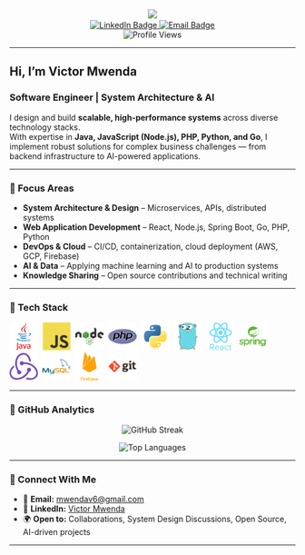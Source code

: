 <div id="header" align="center">
  <img src="https://media.giphy.com/media/M9gbBd9nbDrOTu1Mqx/giphy.gif" width="120"/>
</div>

<div id="badges" align="center">
  <a href="https://www.linkedin.com/in/victor-mwenda-5b2b1219a/">
    <img src="https://img.shields.io/badge/LinkedIn-0A66C2?style=for-the-badge&logo=linkedin&logoColor=white" alt="LinkedIn Badge"/>
  </a>
  <a href="mailto:mwendav6@gmail.com">
    <img src="https://img.shields.io/badge/Email-D14836?style=for-the-badge&logo=gmail&logoColor=white" alt="Email Badge"/>
  </a>
</div>

<div align="center">
  <img src="https://komarev.com/ghpvc/?username=vic-mwenda&style=flat-square&color=blue" alt="Profile Views"/>
</div>

---

## Hi, I’m Victor Mwenda  

### Software Engineer | System Architecture & AI  

I design and build **scalable, high-performance systems** across diverse technology stacks.  
With expertise in **Java, JavaScript (Node.js), PHP, Python, and Go**, I implement robust solutions for complex business challenges — from backend infrastructure to AI-powered applications.  

---

### 🔹 Focus Areas
- **System Architecture & Design** – Microservices, APIs, distributed systems  
- **Web Application Development** – React, Node.js, Spring Boot, Go, PHP, Python  
- **DevOps & Cloud** – CI/CD, containerization, cloud deployment (AWS, GCP, Firebase)  
- **AI & Data** – Applying machine learning and AI to production systems  
- **Knowledge Sharing** – Open source contributions and technical writing  

---

### 🔹 Tech Stack

<div>
  <img src="https://github.com/devicons/devicon/blob/master/icons/java/java-original-wordmark.svg" title="Java" alt="Java" width="50" height="50"/>&nbsp;
  <img src="https://github.com/devicons/devicon/blob/master/icons/javascript/javascript-original.svg" title="JavaScript" alt="JavaScript" width="50" height="50"/>&nbsp;
  <img src="https://github.com/devicons/devicon/blob/master/icons/nodejs/nodejs-original-wordmark.svg" title="Node.js" alt="Node.js" width="50" height="50"/>&nbsp;
  <img src="https://github.com/devicons/devicon/blob/master/icons/php/php-original.svg" title="PHP" alt="PHP" width="50" height="50"/>&nbsp;
  <img src="https://github.com/devicons/devicon/blob/master/icons/python/python-original.svg" title="Python" alt="Python" width="50" height="50"/>&nbsp;
  <img src="https://github.com/devicons/devicon/blob/master/icons/go/go-original.svg" title="Go" alt="Go" width="50" height="50"/>&nbsp;
  <img src="https://github.com/devicons/devicon/blob/master/icons/react/react-original-wordmark.svg" title="React" alt="React" width="50" height="50"/>&nbsp;
  <img src="https://github.com/devicons/devicon/blob/master/icons/spring/spring-original-wordmark.svg" title="Spring Boot" alt="Spring Boot" width="50" height="50"/>&nbsp;
  <img src="https://github.com/devicons/devicon/blob/master/icons/redux/redux-original.svg" title="Redux" alt="Redux" width="50" height="50"/>&nbsp;
  <img src="https://github.com/devicons/devicon/blob/master/icons/mysql/mysql-original-wordmark.svg" title="MySQL" alt="MySQL" width="50" height="50"/>&nbsp;
  <img src="https://github.com/devicons/devicon/blob/master/icons/firebase/firebase-plain-wordmark.svg" title="Firebase" alt="Firebase" width="50" height="50"/>&nbsp;
  <img src="https://github.com/devicons/devicon/blob/master/icons/git/git-original-wordmark.svg" title="Git" alt="Git" width="50" height="50"/>
</div>

---

### 🔹 GitHub Analytics

<p align="center">
  <img src="http://github-readme-streak-stats.herokuapp.com?user=vic-mwenda&theme=dark&background=000000" alt="GitHub Streak"/>
</p>

<p align="center">
  <img src="https://github-readme-stats.vercel.app/api/top-langs/?username=vic-mwenda&layout=compact&theme=vision-friendly-dark" alt="Top Languages"/>
</p>

---

### 🔹 Connect With Me
- 📧 **Email:** mwendav6@gmail.com  
- 💼 **LinkedIn:** [Victor Mwenda](https://www.linkedin.com/in/victor-mwenda-5b2b1219a/)  
- 🌍 **Open to:** Collaborations, System Design Discussions, Open Source, AI-driven projects  

---
